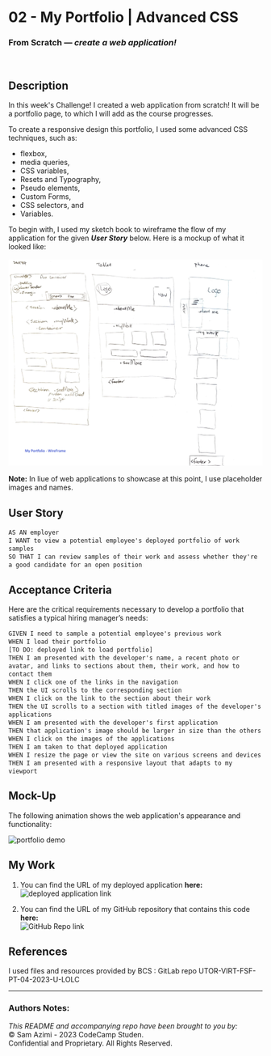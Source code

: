 # 02 - My Portfolio | Advanced CSS
### From Scratch &mdash; _create a web application!_
<br>

## Description

In this week's Challenge! I created a web application from scratch! It will be a portfolio page, to which I will add as the course progresses. 

To create a responsive design this portfolio, I used some advanced CSS techniques, such as: 
* flexbox, 
* media queries,  
* CSS variables,
* Resets and Typography,
* Pseudo elements,
* Custom Forms,
* CSS selectors, and
* Variables.

To begin with, I used my sketch book to wireframe the flow of my application for the given **_User Story_** below. Here is a mockup of what it looked like:<br><br>
![Wireframe](./Assets/Images/WireFrame.PNG) 


**Note:** In liue of web applications to showcase at this point, I use placeholder images and names. 


## User Story

```
AS AN employer
I WANT to view a potential employee's deployed portfolio of work samples
SO THAT I can review samples of their work and assess whether they're a good candidate for an open position
```


## Acceptance Criteria

Here are the critical requirements necessary to develop a portfolio that satisfies a typical hiring manager’s needs:

```
GIVEN I need to sample a potential employee's previous work
WHEN I load their portfolio                                         [TO DO: deployed link to load portfolio]
THEN I am presented with the developer's name, a recent photo or avatar, and links to sections about them, their work, and how to contact them
WHEN I click one of the links in the navigation
THEN the UI scrolls to the corresponding section
WHEN I click on the link to the section about their work
THEN the UI scrolls to a section with titled images of the developer's applications
WHEN I am presented with the developer's first application
THEN that application's image should be larger in size than the others
WHEN I click on the images of the applications
THEN I am taken to that deployed application
WHEN I resize the page or view the site on various screens and devices
THEN I am presented with a responsive layout that adapts to my viewport
```


## Mock-Up

The following animation shows the web application's appearance and functionality:

![portfolio demo](./Assets/Images/02-advanced-css-homework-demo.gif)


## My Work
1. You can find the URL of my deployed application **here:** <br>![deployed application link](./#)

2. You can find the URL of my GitHub repository that contains this code **here:** <br>![GitHub Repo link](./#)


## References
I used files and resources provided by BCS : GitLab repo UTOR-VIRT-FSF-PT-04-2023-U-LOLC


- - -
### Authors Notes:<br>
_This README and accompanying repo have been brought to you by:_<br>
© Sam Azimi - 2023 CodeCamp Studen.<br> 
Confidential and Proprietary. All Rights Reserved.
